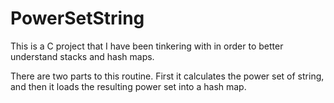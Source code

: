 # PowerSetString

This is a C project that I have been tinkering with in order to better understand stacks and hash maps.

There are two parts to this routine. First it calculates the power set of string, and then it loads the resulting power set into a hash map.

